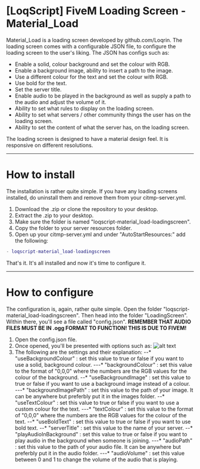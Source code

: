 # [LoqScript] FiveM Loading Screen - Material_Load
Material_Load is a loading screen developed by github.com/Loqrin. The loading screen comes with a configurable JSON file, to configure the loading screen to the user's liking. The JSON has configs such as:
+ Enable a solid, colour background and set the colour with RGB.
+ Enable a background image, ability to insert a path to the image.
+ Use a different colour for the text and set the colour with RGB.
+ Use bold for the text.
+ Set the server title.
+ Enable audio to be played in the background as well as supply a path to the audio and adjust the volume of it.
+ Ability to set what rules to display on the loading screen.
+ Ability to set what servers / other community things the user has on the loading screen.
+ Ability to set the content of what the server has, on the loading screen.

The loading screen is designed to have a material design feel. It is responsive on different resolutions.

---

# How to install
The installation is rather quite simple. If you have any loading screens installed, do uninstall them and remove them from your citmp-server.yml.

1. Download the .zip or clone the repository to your desktop.
2. Extract the .zip to your desktop.
3. Make sure the folder is named "loqscript-material_load-loadingscreen".
4. Copy the folder to your server resources folder.
5. Open up your citmp-server.yml and under "AutoStartResources:" add the following:
```lua
- loqscript-material_load-loadingscreen
```
That's it. It's all installed and now it's time to configure it.

---

# How to configure
The configuration is, again, rather quite simple. Open the folder "loqscript-material_load-loadingscreen". Then head into the folder "LoadingScreen". Within there, you'll see a file called "config.json". **REMEMBER THAT AUDIO FILES MUST BE IN .ogg FORMAT TO FUNCTION! THIS IS DUE TO FIVEM!**

1. Open the config.json file.
2. Once opened, you'll be presented with options such as:
![alt text](http://i.imgur.com/KAA7fxy.png "config.json Settings")
3. The following are the settings and their explanation:
--* "useBackgroundColour" : set this value to true or false if you want to use a solid, background colour.
---* "backgroundColour" : set this value to the format of "0,0,0" where the numbers are the RGB values for the colour of the background.
--* "useBackgroundImage" : set this value to true or false if you want to use a background image instead of a colour.
---* "backgroundImagePath" : set this value to the path of your image. It can be anywhere but preferbly put it in the images folder.
--* "useTextColour" : set this value to true or false if you want to use a custom colour for the text.
---* "textColour" : set this value to the format of "0,0,0" where the numbers are the RGB values for the colour of the text.
--* "useBoldText" : set this value to true or false if you want to use bold text.
--* "serverTitle" : set this value to the name of your server.
--* "playAudioInBackground" : set this value to true or false if you want to play audio in the background when someone is joining.
---* "audioPath" : set this value to the path of your audio file. It can be anywhere but preferbly put it in the audio folder.
---* "audioVolume" : set this value between 0 and 1 to change the volume of the audio that is playing.
